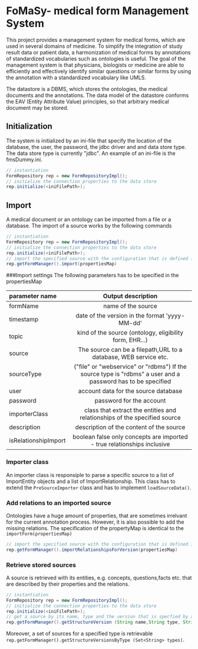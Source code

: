 # FoMaSy- medical form Management System
This project provides a management system for medical forms, which are used in several domains of medicine. To simplify the integration of 
study result data or patient data, a harmonization of medical forms by annotations of standardized vocabularies such as ontologies is useful.
The goal of the management system is that physicians, biologists or medicine are able to efficiently and effectively identify similar questions or similar forms by using the annotation with a standardized vocabulary like UMLS.

The datastore is a DBMS, which stores the ontologies, the medical documents and the annotations. The data model of the datastore conforms the EAV (Entity Attribute Value) principles, so that arbitrary medical document may be stored.

## Initialization
The system is initialized by an ini-file that specify the location of the database, the user, the password, the jdbc driver and and data store type. The data store type is currently "jdbc". An example of an ini-file is the fmsDummy.ini.
 ```java
// instantiation
FormRepository rep = new FormRepositoryImpl();
// initialize the connection properties to the data store
rep.initialize(<iniFilePath>);
```

## Import

A medical document or an ontology can be imported from a file or a database. The import of a source works by the following commands 
 ```java
// instantiation
FormRepository rep = new FormRepositoryImpl();
// initialize the connection properties to the data store
rep.initialize(<iniFilePath>);
// import the specified source with the configuration that is defined in the properties
rep.getFormManager().import(propertiesMap)
```


###Import settings 
The following parameters has to be specified in the propertiesMap 

| parameter name| Output description                              |
|:--------------|:------------------------------------------------:|
| formName    	| name of the source        | 
| timestamp     | date of the version in the format 'yyyy-MM-dd'             |
| topic         |  kind of the source (ontology, eligibility form, EHR...)   |
| source        |  The source can be a filepath,URL to a database, WEB service etc.    |
| sourceType    |  ("file" or "webservice" or "rdbms") If the source type is "rdbms" a user and a password has to be specified| 
| user  | account data for the source database      |
| password    | password for the account       |
| importerClass   |  class that extract the entities and relationships of the specified source|
| description       |  description of the content of the source    | Yes  |
| isRelationshipImport     |  boolean false only concepts are imported - true relationships inclusive|


### Importer class

An importer class is responsiple to parse a specific source to a list of ImportEntity objects and a list of ImportRelationship. This class has to extend the `PreSourceImporter` class and has to implement `loadSourceData()`. 

### Add relations to an imported source
Ontologies have a huge amount of properties, that are sometimes irrelvant for the current annotation process. However, it is also possible to add the missing relations. The specification of the propertyMap is identical to the `importForm(propertiesMap)`

 ```java
// import the specified source with the configuration that is defined in the properties
rep.getFormManager().importRelationshipsForVersion(propertiesMap)
```

### Retrieve stored sources 

A source is retrieved with its entities, e.g. concepts, questions,facts etc. that are described by their properties and the relations.

 ```java
// instantiation
FormRepository rep = new FormRepositoryImpl();
// initialize the connection properties to the data store
rep.initialize(<iniFilePath>);
// get a source by its name, type and the version that is specfied by a date string ('yyyy-MM-dd')
rep.getFormManager().getStructureVersion (String name,String type, String version)
```
Moreover, a set of sources for a specified type is retrievable `rep.getFormManager().getStructureVersionsByType (Set<String> types)`.
 

